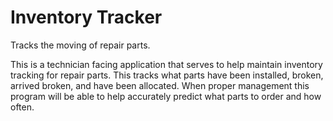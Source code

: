 # Inventory Tracker
 Tracks the moving of repair parts.

This is a technician facing application that serves to help maintain inventory tracking for repair parts. This tracks what parts have been installed, broken, arrived broken, and have been allocated. When proper management this program will be able to help accurately predict what parts to order and how often.